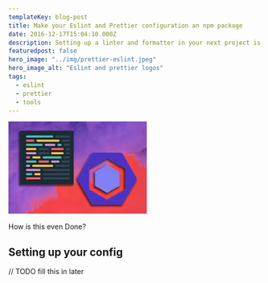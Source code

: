 ```yaml
---
templateKey: blog-post
title: Make your Eslint and Prettier configuration an npm package
date: 2016-12-17T15:04:10.000Z
description: Setting up a linter and formatter in your next project is just an npm install away
featuredpost: false
hero_image: "../img/prettier-eslint.jpeg"
hero_image_alt: "Eslint and prettier logos"
tags:
  - eslint
  - prettier
  - tools
---
```


![eslint and prettier](../img/prettier-eslint.jpeg)

How is this even Done?

## Setting up your config

// TODO fill this in later
